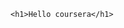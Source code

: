 <!DOCTYPE html>
<html>
<head>
	<title>hello coursera
	</title>
</head>
<body>

	<h1>Hello coursera</h1>

</body>
</html>